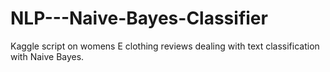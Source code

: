 # NLP---Naive-Bayes-Classifier
Kaggle script on womens E clothing reviews dealing with text classification with Naive Bayes.
